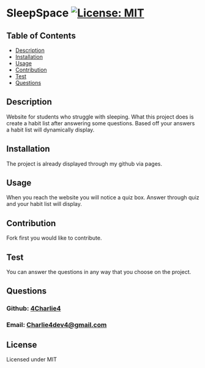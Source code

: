 # SleepSpace [![License: MIT](https://img.shields.io/badge/License-MIT-yellow.svg)](https://opensource.org/licenses/MIT)

## Table of Contents
  
  - [Description](#description)
  - [Installation](#installation)
  - [Usage](#usage)
  - [Contribution](#contribution)
  - [Test](#test)
  - [Questions](#questions)
  

## Description

Website for students who struggle with sleeping. What this project does is create a habit list after answering some questions. Based off your answers a habit list will dynamically display.

## Installation

The project is already displayed through my github via pages.

## Usage

When you reach the website you will notice a quiz box. Answer through quiz and your habit list will display.

## Contribution

Fork first you would like to contribute.

## Test

You can answer the questions in any way that you choose on the project. 

## Questions

### Github: [4Charlie4](https://github.com/4Charlie4)

### Email: Charlie4dev4@gmail.com

## License

Licensed under MIT
